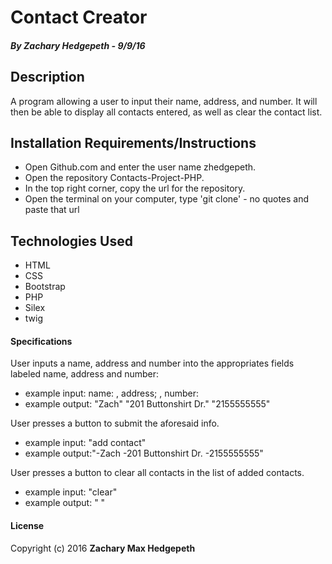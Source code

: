 # Contact Creator

##### _By **Zachary Hedgepeth - 9/9/16**_

## Description

A program allowing a user to input their name, address, and number. It will then be able to display all contacts entered, as well as clear the contact list.

## Installation Requirements/Instructions

  * Open Github.com and enter the user name zhedgepeth.
  * Open the repository Contacts-Project-PHP.
  * In the top right corner, copy the url for the repository.
  * Open the terminal on your computer, type 'git clone' - no quotes and paste that url

## Technologies Used

* HTML
* CSS
* Bootstrap
* PHP
* Silex
* twig

#### Specifications

User inputs a name, address and number into the appropriates fields labeled name, address and number:
  * example input: name: , address; , number:
  * example output: "Zach" "201 Buttonshirt Dr." "2155555555"

User presses a button to submit the aforesaid info.
  * example input: "add contact"
  * example output:"-Zach
                    -201 Buttonshirt Dr.
                    -2155555555"

User presses a button to clear all contacts in the list of added contacts.
  * example input: "clear"
  * example output: "  "

#### License

  Copyright (c) 2016 **Zachary Max Hedgepeth**

